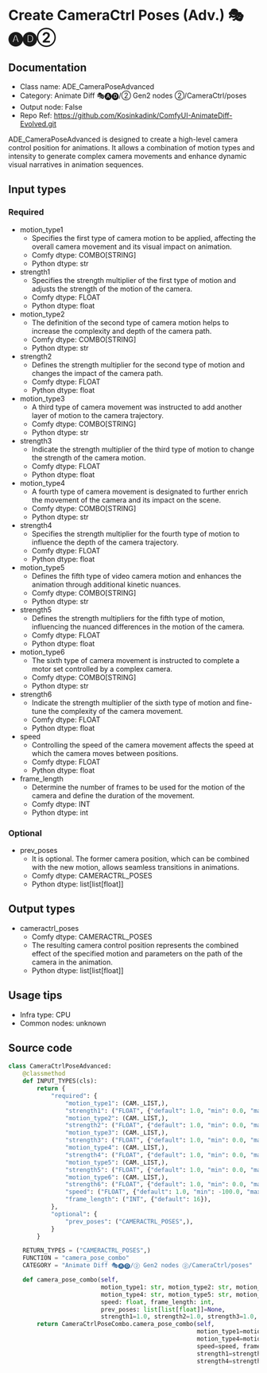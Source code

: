 # Create CameraCtrl Poses (Adv.) 🎭🅐🅓②
## Documentation
- Class name: ADE_CameraPoseAdvanced
- Category: Animate Diff 🎭🅐🅓/② Gen2 nodes ②/CameraCtrl/poses
- Output node: False
- Repo Ref: https://github.com/Kosinkadink/ComfyUI-AnimateDiff-Evolved.git

ADE_CameraPoseAdvanced is designed to create a high-level camera control position for animations. It allows a combination of motion types and intensity to generate complex camera movements and enhance dynamic visual narratives in animation sequences.

## Input types
### Required
- motion_type1
    - Specifies the first type of camera motion to be applied, affecting the overall camera movement and its visual impact on animation.
    - Comfy dtype: COMBO[STRING]
    - Python dtype: str
- strength1
    - Specifies the strength multiplier of the first type of motion and adjusts the strength of the motion of the camera.
    - Comfy dtype: FLOAT
    - Python dtype: float
- motion_type2
    - The definition of the second type of camera motion helps to increase the complexity and depth of the camera path.
    - Comfy dtype: COMBO[STRING]
    - Python dtype: str
- strength2
    - Defines the strength multiplier for the second type of motion and changes the impact of the camera path.
    - Comfy dtype: FLOAT
    - Python dtype: float
- motion_type3
    - A third type of camera movement was instructed to add another layer of motion to the camera trajectory.
    - Comfy dtype: COMBO[STRING]
    - Python dtype: str
- strength3
    - Indicate the strength multiplier of the third type of motion to change the strength of the camera motion.
    - Comfy dtype: FLOAT
    - Python dtype: float
- motion_type4
    - A fourth type of camera movement is designated to further enrich the movement of the camera and its impact on the scene.
    - Comfy dtype: COMBO[STRING]
    - Python dtype: str
- strength4
    - Specifies the strength multiplier for the fourth type of motion to influence the depth of the camera trajectory.
    - Comfy dtype: FLOAT
    - Python dtype: float
- motion_type5
    - Defines the fifth type of video camera motion and enhances the animation through additional kinetic nuances.
    - Comfy dtype: COMBO[STRING]
    - Python dtype: str
- strength5
    - Defines the strength multipliers for the fifth type of motion, influencing the nuanced differences in the motion of the camera.
    - Comfy dtype: FLOAT
    - Python dtype: float
- motion_type6
    - The sixth type of camera movement is instructed to complete a motor set controlled by a complex camera.
    - Comfy dtype: COMBO[STRING]
    - Python dtype: str
- strength6
    - Indicate the strength multiplier of the sixth type of motion and fine-tune the complexity of the camera movement.
    - Comfy dtype: FLOAT
    - Python dtype: float
- speed
    - Controlling the speed of the camera movement affects the speed at which the camera moves between positions.
    - Comfy dtype: FLOAT
    - Python dtype: float
- frame_length
    - Determine the number of frames to be used for the motion of the camera and define the duration of the movement.
    - Comfy dtype: INT
    - Python dtype: int

### Optional
- prev_poses
    - It is optional. The former camera position, which can be combined with the new motion, allows seamless transitions in animations.
    - Comfy dtype: CAMERACTRL_POSES
    - Python dtype: list[list[float]]

## Output types
- cameractrl_poses
    - Comfy dtype: CAMERACTRL_POSES
    - The resulting camera control position represents the combined effect of the specified motion and parameters on the path of the camera in the animation.
    - Python dtype: list[list[float]]

## Usage tips
- Infra type: CPU
- Common nodes: unknown

## Source code
```python
class CameraCtrlPoseAdvanced:
    @classmethod
    def INPUT_TYPES(cls):
        return {
            "required": {
                "motion_type1": (CAM._LIST,),
                "strength1": ("FLOAT", {"default": 1.0, "min": 0.0, "max": 10.0, "step": 0.01}),
                "motion_type2": (CAM._LIST,),
                "strength2": ("FLOAT", {"default": 1.0, "min": 0.0, "max": 10.0, "step": 0.01}),
                "motion_type3": (CAM._LIST,),
                "strength3": ("FLOAT", {"default": 1.0, "min": 0.0, "max": 10.0, "step": 0.01}),
                "motion_type4": (CAM._LIST,),
                "strength4": ("FLOAT", {"default": 1.0, "min": 0.0, "max": 10.0, "step": 0.01}),
                "motion_type5": (CAM._LIST,),
                "strength5": ("FLOAT", {"default": 1.0, "min": 0.0, "max": 10.0, "step": 0.01}),
                "motion_type6": (CAM._LIST,),
                "strength6": ("FLOAT", {"default": 1.0, "min": 0.0, "max": 10.0, "step": 0.01}),
                "speed": ("FLOAT", {"default": 1.0, "min": -100.0, "max": 100.0, "step": 0.01}),
                "frame_length": ("INT", {"default": 16}),
            },
            "optional": {
                "prev_poses": ("CAMERACTRL_POSES",),
            }
        }

    RETURN_TYPES = ("CAMERACTRL_POSES",)
    FUNCTION = "camera_pose_combo"
    CATEGORY = "Animate Diff 🎭🅐🅓/② Gen2 nodes ②/CameraCtrl/poses"

    def camera_pose_combo(self,
                          motion_type1: str, motion_type2: str, motion_type3: str,
                          motion_type4: str, motion_type5: str, motion_type6: str,
                          speed: float, frame_length: int,
                          prev_poses: list[list[float]]=None,
                          strength1=1.0, strength2=1.0, strength3=1.0, strength4=1.0, strength5=1.0, strength6=1.0):
        return CameraCtrlPoseCombo.camera_pose_combo(self,
                                                     motion_type1=motion_type1, motion_type2=motion_type2, motion_type3=motion_type3,
                                                     motion_type4=motion_type4, motion_type5=motion_type5, motion_type6=motion_type6,
                                                     speed=speed, frame_length=frame_length, prev_poses=prev_poses,
                                                     strength1=strength1, strength2=strength2, strength3=strength3,
                                                     strength4=strength4, strength5=strength5, strength6=strength6)